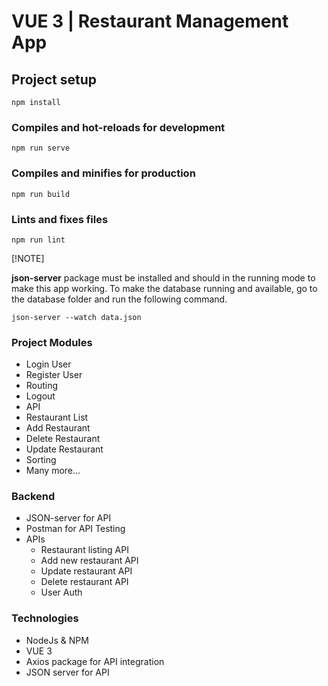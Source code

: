 # VUE 3 | Restaurant Management App

## Project setup
```
npm install
```

### Compiles and hot-reloads for development
```
npm run serve
```

### Compiles and minifies for production
```
npm run build
```

### Lints and fixes files
```
npm run lint
```

[!NOTE]

**json-server** package must be installed and should in the running mode to make this app working.
To make the database running and available, go to the database folder and run the following command.
```
json-server --watch data.json
```

### Project Modules
- Login User
- Register User
- Routing
- Logout
- API
- Restaurant List
- Add Restaurant
- Delete Restaurant
- Update Restaurant
- Sorting
- Many more...


### Backend
- JSON-server for API
- Postman for API Testing
- APIs
  * Restaurant listing API
  * Add new restaurant API
  * Update restaurant API
  * Delete restaurant API
  * User Auth


### Technologies
- NodeJs & NPM
- VUE 3
- Axios package for API integration
- JSON server for API
 